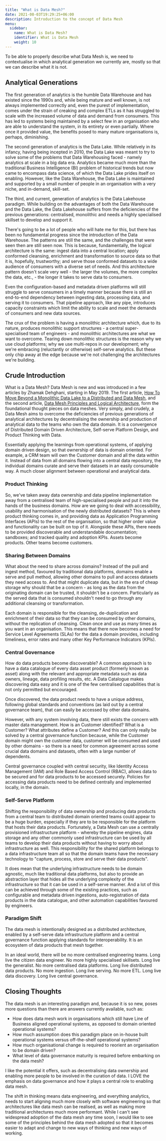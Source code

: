 ```yaml
---
title: "What is Data Mesh?"
date: 2021-08-03T19:29:25+06:00
description: Introduction to the concept of Data Mesh
menu:
  sidebar:
    name: What is Data Mesh?
    identifier: What is Data Mesh
    weight: 10
---
```


To be able to properly describe what Data Mesh is, we need to contextualise in which analytical generation we currently are, mostly so that we can describe what it is not. 

## Analytical Generations

The first generation of analytics is the humble Data Warehouse and has existed since the 1990s and, while being mature and well known, is not always implemented correctly and, even the purest of implementation, comes under the strain of creaking and complex ETLs as it has struggled to scale with the increased volume of data and demand from consumers. This has led to systems being maintained by a select few in an organisation who are able to understand the system, in its entirety or even partially. Where once it provided value, the benefits posed to many mature organisations is, perhaps, diminishing. 

The second generation of analytics is the Data Lake. While relatively in its infancy, having being incepted in 2010, the Data Lake was meant to try to solve some of the problems that Data Warehousing faced - namely analytics at scale in a big data era. Analytics became much more than the traditional Business Intelligence (BI) problem of historical trends but now came to encompass data science, of which the Data Lake prides itself on enabling. However, like the Data Warehouse, the Data Lake is maintained and supported by a small number of people in an organisation with a very niche, and in-demand, skill-set. 

The third, and current, generation of analytics is the Data Lakehouse paradigm. While building on the advantages of both the Data Warehouse and the Data Lake, the Data Lakehouse suffers from the deficiencies of the previous generations: centralised, monolithic and needs a highly specialised skillset to develop and support it.

There's going to be a lot of people who will hate me for this, but there has been no fundamental progress since the introduction of the Data Warehouse. The patterns are still the same, and the challenges that were seen then are still seen now. This is because, fundamentally, the logical architecture is the same: ingest data into a central location; apply conformed cleansing, enrichment and transformation to source data so that it is, hopefully, trustworthy; and serve those conformed datasets to a wide audience of consumers with a diverse set of needs. And this architecture pattern doesn't scale very well - the larger the volumes, the more complex the data, etc., - the longer it takes to serve data to consumers.

Even the configuration-based and metadata driven platforms will still struggle to serve consumers in a timely manner because there is still an end-to-end dependency between ingesting data, processing data, and serving it to consumers. That pipeline approach, like any pipe, introduces capacity constraints which limit the ability to scale and meet the demands of consumers and new data sources. 

The crux of the problem is having a monolithic architecture which, due to its nature, produces monolithic support structures - a central super-specialised team of engineers - and monolithic architectures are what we want to overcome. Tearing down monolithic structures is the reason why we use cloud platforms; why we use multi-repos in our development; why we're embracing (reluctantly or otherwise) self-serve analytics. But these only chip away at the edge because we're not challenging the architectures we're building. 

## Crude Introduction

What is a Data Mesh? Data Mesh is new and was introduced in a few articles by Zhamak Dehghani, starting in May 2019. The first article, [How To Move Beyond a Monolithic Data Lake to a Distributed and Data Mesh](https://martinfowler.com/articles/data-monolith-to-mesh.html), and the second article, [Data Mesh Principles and Logical Architecture](https://martinfowler.com/articles/data-mesh-principles.html), form the foundational thought pieces on data meshes. Very simply, and crudely, a Data Mesh aims to overcome the deficiencies of previous generations of analytical architectures by decentralising the ownership and production of analytical data to the teams who own the data domain. It is a convergence of Distributed Domain Driven Architecture, Self-serve Platform Design, and Product Thinking with Data. 

Essentially applying the learnings from operational systems, of applying domain driven design, so that ownership of data is domain oriented. For example, a CRM team will own the Customer domain and all the data within it. Instead of data from all domains flowing into a central data repository, the individual domains curate and serve their datasets in an easily consumable way. A much closer alignment between operational and analytical data. 

### Product Thinking

So, we've taken away data ownership and data pipeline implementation away from a centralised team of high-specialised people and put it into the hands of the business domains. How are we going to deal with accessibility, usability and harmonisation of the newly distributed datasets? This is where product thinking comes in, and providing data as Application Programming Interfaces (APIs) to the rest of the organisation, so that higher order value and functionality can be built on top of it. Alongside these APIs, there needs to be provided discoverable and understandable documentation; sandboxes; and tracked quality and adoption KPIs. Assets become products. Other teams become customers. 

### Sharing Between Domains

What about the need to share across domains? Instead of the pull and ingest method, favoured by traditional data platforms, domains enable a serve and pull method, allowing other domains to pull and access datasets they need access to. And that might duplicate data, but in the era of cheap storage why should that be a concern - as long as the data from the originating domain can be trusted, it shouldn't be a concern. Particularly as the served data that is consumed shouldn't need to go through any additional cleansing or transformation. 

Each domain is responsible for the cleansing, de-duplication and enrichment of their data so that they can be consumed by other domains, without the replication of cleansing. Clean once and use as many times as you want in an organisation. This means that there now becomes a need for Service Level Agreements (SLAs) for the data a domain provides, including timeliness, error rates and many other Key Performance Indicators (KPIs).

### Central Governance

How do data products become discoverable? A common approach is to have a data catalogue of every data asset product (formerly known as asset) along with the relevant and appropriate metadata such as data owners, lineage, data profiling results, etc. A Data Catalogue makes discovering data easy and it is one of the few centralised capabilities that is not only permitted but encouraged.

Once discovered, the data product needs to have a unique address, following global standards and conventions (as laid out by a central governance team), that can easily be accessed by other data domains. 

However, with any system involving data, there still exists the concern with master data management. How is an Customer identified? What is a Customer? What attributes define a Customer? And this can only really be solved by a central governance function because, while the Customer domain might own the customer data, customer will be consumed and used by other domains - so there is a need for common agreement across some crucial data domains and datasets, often with a large number of dependents.

Central governance coupled with central security, like Identity Access Management (IAM) and Role Based Access Control (RBAC), allows data to be secured and for data products to be accessed securely. Policies for accessing data products need to be defined centrally and implemented locally, in the domain.

### Self-Serve Platform

Shifting the responsibility of data ownership and producing data products from a central team to distributed domain oriented teams could appear to be a huge burden, especially if they are to be responsible for the platform that hosts their data products. Fortunately, a Data Mesh can use a centrally provisioned infrastructure platform - whereby the pipeline engines, data storage and any other commonly used infrastructure can be used by all teams to develop their data products without having to worry about infrastructure as well. This responsibility for the shared platform belongs to a data infrastructure team all so that the domain teams have the necessary technology to "capture, process, store and serve their data products". 

It does mean that the underlying infrastructure needs to be domain agnostic, much like traditional data platforms, but also to provide an abstraction layer that hides all the underlying complexity of the infrastructure so that it can be used in a self-serve manner. And a lot of this can be achieved through some of the existing practices, such as configurable and metadata driven ingestions, auto-registration of data products in the data catalogue, and other automation capabilities favoured by engineers. 

### Paradigm Shift

The data mesh is intentionally designed as a distributed architecture, enabled by a self-serve data infrastructure platform and a central governance function applying standards for interoperability. It is an ecosystem of data products that mesh together. 

In an ideal world, there will be no more centralised engineering teams. Long live the citizen data engineer. No more highly specialised skillsets. Long live the generalist. No more centralised data platforms. Long live distributed data products. No more ingestion. Long live serving. No more ETL. Long live data discovery. Long live central governance. 

## Closing Thoughts

The data mesh is an interesting paradigm and, because it is so new, poses more questions than there are answers currently available, such as: 

- How does data mesh work in organisations which still have Line of Business aligned operational systems, as opposed to domain oriented operational systems?
- How much assumption does this paradigm place on in-house built operational systems versus off-the-shelf operational systems?
- How much organisational change is required to reorient an organisation to be domain driven? 
- What level of data governance maturity is required before embarking on the data mesh?

I like the potential it offers, such as decentralising data ownership and enabling more people to be involved in the curation of data. I LOVE the emphasis on data governance and how it plays a central role to enabling data mesh. 

The shift in thinking means data engineering, and everything analytics, needs to start aligning much more closely with software engineering so that architectures like data mesh can be realised, as well as making more traditional architectures much more performant. While I can't see widespread adoption of the data mesh any time soon, I would like to see some of the principles behind the data mesh adopted so that it becomes easier to adapt and change to new ways of thinking and new ways of working. 
